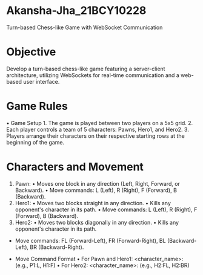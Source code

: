 # Akansha-Jha_21BCY10228

Turn-based Chess-like Game with WebSocket Communication
# Objective
Develop a turn-based chess-like game featuring a server-client architecture, utilizing WebSockets for real-time communication and a web-based user interface.

# Game Rules
   • Game Setup
     1. The game is played between two players on a 5x5 grid.
     2. Each player controls a team of 5 characters: Pawns, Hero1, and Hero2.
     3. Players arrange their characters on their respective starting rows at the beginning of the game.
# Characters and Movement
1. Pawn:
   • Moves one block in any direction (Left, Right, Forward, or Backward).
   • Move commands: L (Left), R (Right), F (Forward), B (Backward).
2. Hero1:
   • Moves two blocks straight in any direction.
   • Kills any opponent's character in its path.
   • Move commands: L (Left), R (Right), F (Forward), B (Backward).
3. Hero2:
   • Moves two blocks diagonally in any direction.
   • Kills any opponent's character in its path.
- Move commands: FL (Forward-Left), FR (Forward-Right), BL (Backward-Left), BR (Backward-Right).

- Move Command Format
    • For Pawn and Hero1: <character_name>:<move> (e.g., P1:L, H1:F)
    • For Hero2: <character_name>:<move> (e.g., H2:FL, H2:BR)
